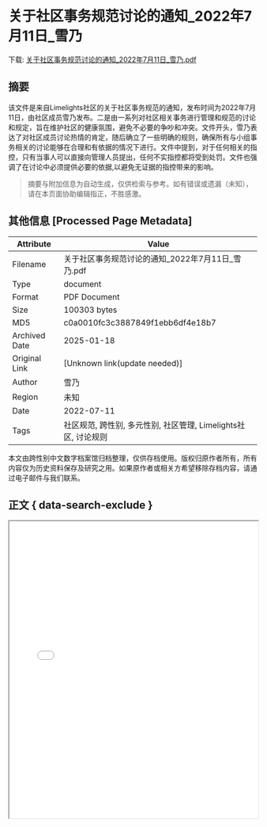 # 关于社区事务规范讨论的通知_2022年7月11日_雪乃

<!-- tcd_download_link -->
下载: <a href="../关于社区事务规范讨论的通知_2022年7月11日_雪乃.pdf" download>关于社区事务规范讨论的通知_2022年7月11日_雪乃.pdf</a>
<!-- tcd_download_link_end -->

## 摘要

<!-- tcd_abstract -->
该文件是来自Limelights社区的关于社区事务规范的通知，发布时间为2022年7月11日，由社区成员雪乃发布。二是由一系列对社区相关事务进行管理和规范的讨论和规定，旨在维护社区的健康氛围，避免不必要的争吵和冲突。文件开头，雪乃表达了对社区成员讨论热情的肯定，随后确立了一些明确的规则，确保所有与小组事务相关的讨论能够在合理和有依据的情况下进行。文件中提到，对于任何相关的指控，只有当事人可以直接向管理人员提出，任何不实指控都将受到处罚。文件也强调了在讨论中必须提供必要的依据,以避免无证据的指控带来的影响。

<!-- tcd_abstract_end -->

> 摘要与附加信息为自动生成，仅供检索与参考。如有错误或遗漏（未知），请在本页面协助编辑指正，不胜感激。

## 其他信息 [Processed Page Metadata]

| Attribute       | Value                                  |
|-----------------|----------------------------------------|
| Filename        | 关于社区事务规范讨论的通知_2022年7月11日_雪乃.pdf                             |
| Type            | document                                 |
| Format          | PDF Document                               |
| Size            | 100303 bytes                           |
| MD5             | c0a0010fc3c3887849f1ebb6df4e18b7                                  |
| Archived Date   | 2025-01-18                             |
| Original Link   | [Unknown link(update needed)]                         |
| Author          | 雪乃                               |
| Region          | 未知                               |
| Date            | 2022-07-11                                 |
| Tags            | 社区规范, 跨性别, 多元性别, 社区管理, Limelights社区, 讨论规则                                 |

本文由跨性别中文数字档案馆归档整理，仅供存档使用。版权归原作者所有，所有内容仅为历史资料保存及研究之用。如果原作者或相关方希望移除存档内容，请通过电子邮件与我们联系。

## 正文 { data-search-exclude }

<!-- tcd_main_text -->
<iframe src="../关于社区事务规范讨论的通知_2022年7月11日_雪乃.pdf" width="100%" height="600px">
    <p>无法显示PDF，请下载查看。</p>
</iframe>
<!-- tcd_main_text_end -->

